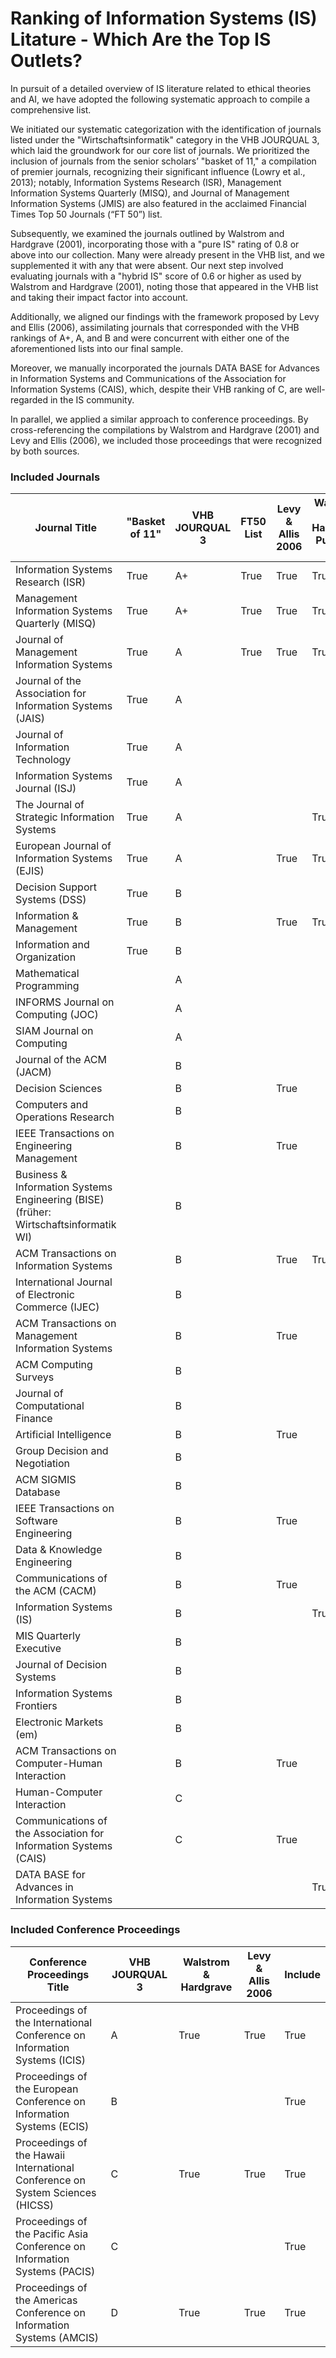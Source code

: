 # Ranking of Information Systems (IS) Litature - Which Are the Top IS Outlets?

In pursuit of a detailed overview of IS literature related to ethical theories and AI, we have adopted the following systematic approach to compile a comprehensive list.

We initiated our systematic categorization with the identification of journals listed under the "Wirtschaftsinformatik" category in the VHB JOURQUAL 3, which laid the groundwork for our core list of journals. We prioritized the inclusion of journals from the senior scholars’ "basket of 11," a compilation of premier journals, recognizing their significant influence (Lowry et al., 2013); notably, Information Systems Research (ISR), Management Information Systems Quarterly (MISQ), and Journal of Management Information Systems (JMIS) are also featured in the acclaimed Financial Times Top 50 Journals (“FT 50”) list.

Subsequently, we examined the journals outlined by Walstrom and Hardgrave (2001), incorporating those with a "pure IS" rating of 0.8 or above into our collection. Many were already present in the VHB list, and we supplemented it with any that were absent. Our next step involved evaluating journals with a "hybrid IS" score of 0.6 or higher as used by Walstrom and Hardgrave (2001), noting those that appeared in the VHB list and taking their impact factor into account.

Additionally, we aligned our findings with the framework proposed by Levy and Ellis (2006), assimilating journals that corresponded with the VHB rankings of A+, A, and B and were concurrent with either one of the aforementioned lists into our final sample.

Moreover, we manually incorporated the journals DATA BASE for Advances in Information Systems and Communications of the Association for Information Systems (CAIS), which, despite their VHB ranking of C, are well-regarded in the IS community.

In parallel, we applied a similar approach to conference proceedings. By cross-referencing the compilations by Walstrom and Hardgrave (2001) and Levy and Ellis (2006), we included those proceedings that were recognized by both sources.


### Included Journals


 | Journal Title | "Basket of 11" | VHB JOURQUAL 3 | FT50 List | Levy & Allis 2006 | Walstrom & Hardgrave Pure IS > 0.8 | Walstrom & Hardgrave Hybrid > 0.6 |
|---------------|----------------|----------------|-----------|-------------------|------------------------------------|-----------------------------------|
| Information Systems Research (ISR) | True | A+ | True | True | True |  |
| Management Information Systems Quarterly (MISQ) | True | A+ | True | True | True |  |
| Journal of Management Information Systems | True | A | True | True | True |  |
| Journal of the Association for Information Systems (JAIS) | True | A |  |  |  |  |
| Journal of Information Technology | True | A |  |  |  |  |
| Information Systems Journal (ISJ) | True | A |  |  |  |  |
| The Journal of Strategic Information Systems | True | A |  |  | True |  |
| European Journal of Information Systems (EJIS) | True | A |  | True | True |  |
| Decision Support Systems (DSS) | True | B |  |  |  |  |
| Information & Management | True | B |  | True | True |  |
| Information and Organization | True | B |  |  |  |  |
| Mathematical Programming |  | A |  |  |  |  |
| INFORMS Journal on Computing (JOC) |  | A |  |  |  | True |
| SIAM Journal on Computing |  | A |  |  |  |  |
| Journal of the ACM (JACM) |  | B |  |  |  |  |
| Decision Sciences |  | B |  | True |  |  |
| Computers and Operations Research |  | B |  |  |  |  |
| IEEE Transactions on Engineering Management |  | B |  | True |  |  |
| Business & Information Systems Engineering (BISE) (früher: Wirtschaftsinformatik WI) |  | B |  |  |  |  |
| ACM Transactions on Information Systems |  | B |  | True | True |  |
| International Journal of Electronic Commerce (IJEC) |  | B |  |  |  |  |
| ACM Transactions on Management Information Systems |  | B |  | True |  |  |
| ACM Computing Surveys |  | B |  |  |  |  |
| Journal of Computational Finance |  | B |  |  |  |  |
| Artificial Intelligence |  | B |  | True |  |  |
| Group Decision and Negotiation |  | B |  |  |  |  |
| ACM SIGMIS Database |  | B |  |  |  |  |
| IEEE Transactions on Software Engineering |  | B |  | True |  | True |
| Data & Knowledge Engineering |  | B |  |  |  |  |
| Communications of the ACM (CACM) |  | B |  | True |  | True |
| Information Systems (IS) |  | B |  |  | True |  |
| MIS Quarterly Executive |  | B |  |  |  |  |
| Journal of Decision Systems |  | B |  |  |  |  |
| Information Systems Frontiers |  | B |  |  |  |  |
| Electronic Markets (em) |  | B |  |  |  |  |
| ACM Transactions on Computer-Human Interaction |  | B |  | True |  |  |
| Human-Computer Interaction |  | C |  |  |  | True |
| Communications of the Association for Information Systems (CAIS) |  | C |  | True |  |  |
| DATA BASE for Advances in Information Systems |  |  |  |  | True |  |


### Included Conference Proceedings

| Conference Proceedings Title | VHB JOURQUAL 3 | Walstrom & Hardgrave | Levy & Allis 2006 | Include |
|-------------------|----------------|----------------------|-------------------|---------|
| Proceedings of the International Conference on Information Systems (ICIS) | A | True | True | True |
| Proceedings of the European Conference on Information Systems (ECIS) | B |  |  | True |
| Proceedings of the Hawaii International Conference on System Sciences (HICSS) | C | True | True | True |
| Proceedings of the Pacific Asia Conference on Information Systems (PACIS) | C |  |  | True |
| Proceedings of the Americas Conference on Information Systems (AMCIS) | D | True | True | True |

